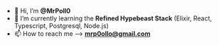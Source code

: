 - 👋 Hi, I’m **@MrPoll0**
- 👀 I’m currently learning the **Refined Hypebeast Stack** (Elixir, React, Typescript, Postgresql, Node.js)
- 📫 How to reach me --> **mrp0ollo@gmail.com**

<!---
MrPoll0/MrPoll0 is a ✨ special ✨ repository because its `README.md` (this file) appears on your GitHub profile.
You can click the Preview link to take a look at your changes.
--->

